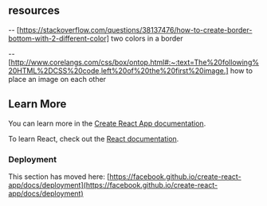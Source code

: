 
## resources
-- [https://stackoverflow.com/questions/38137476/how-to-create-border-bottom-with-2-different-color] two colors in a border

-- [http://www.corelangs.com/css/box/ontop.html#:~:text=The%20following%20HTML%2DCSS%20code,left%20of%20the%20first%20image.] how to place an image on each other

## Learn More

You can learn more in the [Create React App documentation](https://facebook.github.io/create-react-app/docs/getting-started).

To learn React, check out the [React documentation](https://reactjs.org/).


### Deployment

This section has moved here: [https://facebook.github.io/create-react-app/docs/deployment](https://facebook.github.io/create-react-app/docs/deployment)


